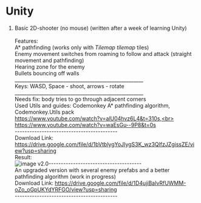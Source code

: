# Unity


1) Basic 2D-shooter (no mouse) (written after a week of learning Unity)<br><br>
  Features:<br>
  A* pathfinding (works only with _Tilemap tilemap_ tiles)<br>
  Enemy movement switches from roaming to follow and attack (straight movement and pathfinding)<br>
  Hearing zone for the enemy <br>
  Bullets bouncing off walls<br>
  _____________________________________________________<br>
  Keys: WASD, Space - shoot, arrows - rotate<br>
  _____________________________________________________<br>
  Needs fix: body tries to go through adjacent corners<br>
  Used Utils and guides: Codemonkey A* pathfinding algorithm, Codemonkey.Utils pack <br>
  https://www.youtube.com/watch?v=alU04hvz6L4&t=310s,<br>
  https://www.youtube.com/watch?v=waEsGu--9P8&t=0s<br>
  ------------------------------------------<br>
  Download Link: https://drive.google.com/file/d/1bVtblygYoJIygS3K_wz3QlfzJZgissZE/view?usp=sharing<br>
  Result:<br>
![image](https://user-images.githubusercontent.com/56946686/168451067-f3f4cbc8-a4e5-4066-9510-1afac349ca3a.png)
v2.0--------------------------------------<br>
An upgraded version with several enemy prefabs and a better pathfinding algorithm (work in progress) <br>
Download Link: https://drive.google.com/file/d/1D4ujiBaIvRfUWMM-oZo_oGpUKYdYRFGO/view?usp=sharing  <br>
------------------------------------------<br>


